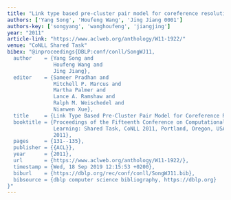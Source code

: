 ```yaml
---
title: "Link type based pre-cluster pair model for coreference resolution"
authors: ['Yang Song', 'Houfeng Wang', 'Jing Jiang 0001']
authors-key: ['songyang', 'wanghoufeng', 'jiangjing']
year: "2011"
article-link: "https://www.aclweb.org/anthology/W11-1922/"
venue: "CoNLL Shared Task"
bibex: "@inproceedings{DBLP:conf/conll/SongWJ11,
  author    = {Yang Song and
               Houfeng Wang and
               Jing Jiang},
  editor    = {Sameer Pradhan and
               Mitchell P. Marcus and
               Martha Palmer and
               Lance A. Ramshaw and
               Ralph M. Weischedel and
               Nianwen Xue},
  title     = {Link Type Based Pre-Cluster Pair Model for Coreference Resolution},
  booktitle = {Proceedings of the Fifteenth Conference on Computational Natural Language
               Learning: Shared Task, CoNLL 2011, Portland, Oregon, USA, June 23-24,
               2011},
  pages     = {131--135},
  publisher = {{ACL}},
  year      = {2011},
  url       = {https://www.aclweb.org/anthology/W11-1922/},
  timestamp = {Wed, 18 Sep 2019 12:15:53 +0200},
  biburl    = {https://dblp.org/rec/conf/conll/SongWJ11.bib},
  bibsource = {dblp computer science bibliography, https://dblp.org}
}"
---
```

